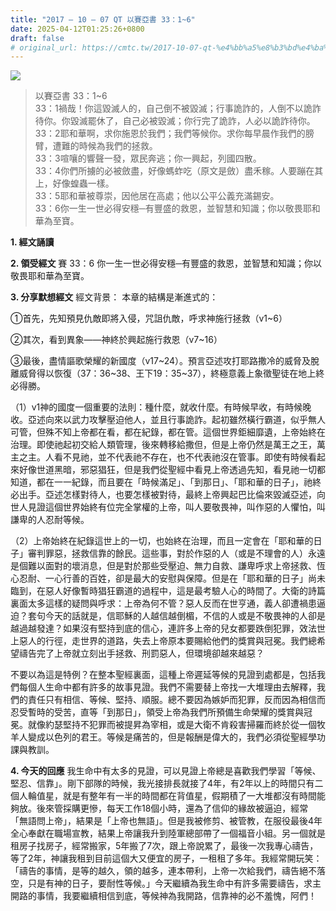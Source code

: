 ```yaml
---
title: "2017 – 10 – 07 QT 以賽亞書 33：1~6"
date: 2025-04-12T01:25:26+0800
draft: false
# original_url: https://cmtc.tw/2017-10-07-qt-%e4%bb%a5%e8%b3%bd%e4%ba%9e%e6%9b%b8-33%ef%bc%9a16
---
```


![](/images/qt.jpg)
> 以賽亞書 33：1\~6  
> 33：1禍哉！你這毀滅人的，自己倒不被毀滅；行事詭詐的，人倒不以詭詐待你。你毀滅罷休了，自己必被毀滅；你行完了詭詐，人必以詭詐待你。  
> 33：2耶和華啊，求你施恩於我們；我們等候你。求你每早晨作我們的膀臂，遭難的時候為我們的拯救。  
> 33：3喧嚷的響聲一發，眾民奔逃；你一興起，列國四散。  
> 33：4你們所擄的必被斂盡，好像螞蚱吃（原文是斂）盡禾稼。人要蹦在其上，好像蝗蟲一樣。  
> 33：5耶和華被尊崇，因他居在高處；他以公平公義充滿錫安。  
> 33：6你一生一世必得安穩─有豐盛的救恩，並智慧和知識；你以敬畏耶和華為至寶。

**1. 經文誦讀**

**2. 領受經文**
賽 33：6 你一生一世必得安穩─有豐盛的救恩，並智慧和知識；你以敬畏耶和華為至寶。

**3. 分享默想經文**
經文背景： 本章的結構是漸進式的：

①首先，先知預見仇敵即將入侵，咒詛仇敵，呼求神施行拯救（v1\~6）

②其次，看到異象——神終於興起施行救恩（v7\~16）

③最後，盡情謳歌榮耀的新國度（v17\~24）。預言亞述攻打耶路撒冷的威脅及脫離威脅得以恢復（37：36\~38、王下19：35\~37），終極意義上象徵聖徒在地上終必得勝。

（1）v1神的國度一個重要的法則：種什麼，就收什麼。有時候早收，有時候晚收。亞述向來以武力攻擊壓迫他人，並且行事詭詐。起初雖然橫行霸道，似乎無人可管，但殊不知上帝都在看，都在紀錄，都在管。這個世界鉅細靡遺，上帝始終在治理。即使祂起初交給人類管理，後來轉移給撒但，但是上帝仍然是萬王之王，萬主之主。人看不見祂，並不代表祂不存在，也不代表祂沒在管事。即使有時候看起來好像世道黑暗，邪惡猖狂，但是我們從聖經中看見上帝透過先知，看見祂一切都知道，都在一一紀錄，而且要在「時候滿足」、「到那日」、「耶和華的日子」，祂終必出手。亞述怎樣對待人，也要怎樣被對待，最終上帝興起巴比倫來毀滅亞述，向世人見證這個世界始終有位完全掌權的上帝，叫人要敬畏神，叫作惡的人懼怕，叫謙卑的人忍耐等候。

（2）上帝始終在紀錄這世上的一切，也始終在治理，而且一定會在「耶和華的日子」審判罪惡，拯救信靠的餘民。這些事，對於作惡的人（或是不理會的人）永遠是個難以面對的壞消息，但是對於那些受壓迫、無力自救、謙卑呼求上帝拯救、恆心忍耐、一心行善的百姓，卻是最大的安慰與保障。但是在「耶和華的日子」尚未臨到，在惡人好像暫時猖狂霸道的過程中，這是最考驗人心的時間了。大衛的詩篇裏面太多這樣的疑問與呼求：上帝為何不管？惡人反而在世亨通，義人卻遭禍患逼迫？套句今天的話就是，信耶穌的人越信越倒楣，不信的人或是不敬畏神的人卻是越過越發達？如果沒有堅持到底的信心，連許多上帝的兒女都要跌倒犯罪，效法世上惡人的行徑，走世界的道路，失去上帝原本要賜給他們的獎賞與冠冕。我們總希望禱告完了上帝就立刻出手拯救、刑罰惡人，但環境卻越來越惡？

不要以為這是特例？在整本聖經裏面，這種上帝遲延等候的見證到處都是，包括我們每個人生命中都有許多的故事見證。我們不需要替上帝找一大堆理由去解釋，我們的責任只有相信、等候、堅持、順服。總不要因為嫉妒而犯罪，反而因為相信而忍受暫時的受苦，直等「到那日」，領受上帝為我們所預備生命榮耀的獎賞與冠冕。就像約瑟堅持不犯罪而被提昇為宰相，或是大衛不肯殺害掃羅而終於從一個牧羊人變成以色列的君王。等候是痛苦的，但是報酬是偉大的，我們必須從聖經學功課與教訓。

**4. 今天的回應**
我生命中有太多的見證，可以見證上帝總是喜歡我們學習「等候、堅忍、信靠」。剛下部隊的時候，我光接排長就接了4年，有2年以上的時間只有二個人輪值星，就是有整年有一半的時間都在背值星，假期積了一大堆都沒有時間能夠放。後來管採購更慘，每天工作18個小時，還為了信仰的緣故被逼迫，經常「無語問上帝」，結果是「上帝也無語」。但是我被修剪、被管教，在服役最後4年全心奉獻在職場宣教，結果上帝讓我升到陸軍總部帶了一個福音小組。另一個就是租房子找房子，經常搬家，5年搬了7次，跟上帝說累了，最後一次我專心禱告，等了2年，神讓我租到目前這個大又便宜的房子，一租租了多年。我經常開玩笑：「禱告的事情，是等的越久，領的越多，連本帶利，上帝一次給我們，禱告絕不落空，只是有神的日子，要耐性等候。」今天繼續為我生命中有許多需要禱告，求主開路的事情，我要繼續相信到底，等候神為我開路，信靠神的必不羞愧，阿們！
